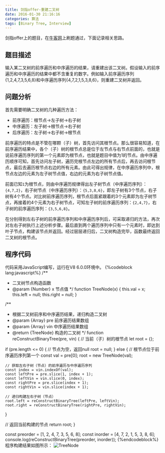 ```yaml
---
title: 剑指offer-重建二叉树
date: 2016-01-30 21:16:16
categories: 算法
tags: [Binary Tree, Interview]
---
```

剑指offer上的题目，在[牛客网](https://www.nowcoder.com/)上刷题通过，下面记录相关思路。

## 题目描述
输入某二叉树的前序遍历和中序遍历的结果，请重建出该二叉树。假设输入的前序遍历和中序遍历的结果中都不含重复的数字。例如输入前序遍历序列{1,2,4,7,3,5,6,8}和中序遍历序列{4,7,2,1,5,3,8,6}，则重建二叉树并返回。

## 问题分析
首先需要明确二叉树的几种遍历方法：
- 前序遍历：根节点->左子树->右子树
- 中序遍历：左子树->根节点->右子树
- 后序遍历：左子树->右子树->根节点

前序遍历的特点是不管在哪颗（子）树，首先访问其根节点。那么很容易知道，在前序遍历结果中，各个（子）树的根节点总是位于左节点与右节点前面的，也就是说前序遍历序列的第一个元素即为根节点，也就是题目中值为1的节点。由中序遍历顺序可知，首先访问左子树，遍历完根节点左边的所有节点后，再去访问根节点，最后去遍历根节点右边的所有元素。由此可得出规律，在中序遍历序列中，根节点左边的元素为左子树节点值，右边的元素为右子树节点值。

前面已知`1`为根节点，则由中序遍历规律得出左子树节点（中序遍历序列）：`{4,7,2}`，右子树节点（中序遍历序列）：`{5,3,8,6}`，即左子树有3个节点，右子树有4个节点。对比树前序遍历序列，根节点后面紧跟着的3个元素即为左子树节点，再接着的4个元素为右子树节点，可知左子树的前序遍历序列：`{2,4,7}`，右子树的前序遍历序列：`{3,5,6,8}`。

在分别得到左右子树的前序遍历序列和中序遍历序列后，可采取递归的方法，再次对左右子树执行上述分析步骤。最后直到两个遍历序列中只有一个元素时，即达到叶子节点，构建该节点并返回。经过层层递归后，二叉树构造完毕，函数最终返回二叉树的根节点。
<!--more-->
## 程序代码
代码采用JavaScript编写，运行在V8 6.0.0环境中。
{%codeblock lang:javascript%}
/**
 * 二叉树节点构造函数
 * @param {Number} x 节点值
 */
function TreeNode(x) {
  this.val = x;
  this.left = null;
  this.right = null;
}

/**
 * 根据二叉树前序和中序遍历结果，递归构造二叉树
 * @param  {Array}    pre 前序遍历结果数组
 * @param  {Array}    vin 中序遍历结果数组
 * @return {TreeNode}     构造的二叉树
 */
function reConstructBinaryTree(pre, vin) {
  // 当前（子）树的根节点
  let root = {};

  if (pre.length <= 0) {
    // 节点为空，返回null
    root = null;
  } else {
    // 根节点位于前序遍历序列第一个
    const val = pre[0];
    root = new TreeNode(val);

    // 获取左右子树（节点）的前序遍历与中序遍历序列
    const index = vin.indexOf(val);
    const leftPre = pre.slice(1, index + 1);
    const leftVin = vin.slice(0, index);
    const rightPre = pre.slice(index + 1);
    const rightVin = vin.slice(index + 1);

    // 递归构建左右子树（节点）
    root.left = reConstructBinaryTree(leftPre, leftVin);
    root.right = reConstructBinaryTree(rightPre, rightVin);
  }

  // 返回当前构建的节点
  return root;
}

const preorder = [1, 2, 4, 7, 3, 5, 6, 8];
const inorder = [4, 7, 2, 1, 5, 3, 8, 6];
console.log(reConstructBinaryTree(preorder, inorder));
{%endcodeblock%}
程序构建结果如图所示：
![TreeNode](http://7xs1tt.com1.z0.glb.clouddn.com//blog/%E5%89%91%E6%8C%87offer-%E9%87%8D%E5%BB%BA%E4%BA%8C%E5%8F%89%E6%A0%91/pic1.PNG)